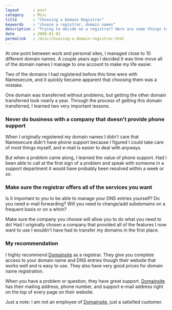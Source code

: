 ```yaml
---
layout      : post
category    : Misc
title       : "Choosing a Domain Registrar"
keywords    : "choose a registrar, domain names"
description : "Trying to decide on a registrar? Here are some things to keep in mind so you don't get burned."
date        : 2008-01-02
permalink   : /misc/choosing-a-domain-registrar.html
---
```

At one point between work and personal sites, I managed close to 10
different domain names. A couple years ago I decided it was time move
all of the domain names I manage to one account to make my life easier.

Two of the domains I had registered before this time were with
Namesecure, and it quickly became apparent that choosing them was a
mistake.

One domain was transferred without problems, but getting the other
domain transferred took nearly a year. Through the process of getting
this domain transferred, I learned two very important lessons.

### Never do business with a company that doesn't provide phone support

When I originally registered my domain names I didn't care that
Namesecure didn't have phone support because I figured I could take care
of most things myself, and e-mail is easier to deal with anyways.

But when a problem came along, I learned the value of phone support. Had
I been able to call at the first sign of a problem and speak with
someone in a support department it would have probably been resolved
within a week or so.

### Make sure the registrar offers all of the services you want

Is it important to you to be able to manage your DNS entries yourself?
Do you need e-mail forwarding? Will you need to change/add subdomains on
a frequent basis or on a whim?

Make sure the company you choose will allow you to do what you need to
do! Had I originally chosen a company that provided all of the features
I now want to use I wouldn't have had to transfer my domains in the
first place.

### My recommendation

I highly recommend [Domainsite](http://domainsite.com) as a registrar.
They give you complete access to your domain name and DNS entries though
their website that works well and is easy to use. They also have very
good prices for domain name registration.

When you have a problem or question, they have great support.
[Domainsite](http://domainsite.com) has their mailing address, phone
number, and support e-mail address right on the top of every page on
their website.

Just a note: I am not an employee of
[Domainsite](http://domainsite.com), just a satisfied customer.
